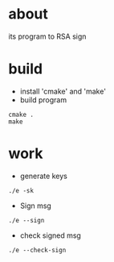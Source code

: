 # about 
its program to RSA sign

# build 

- install 'cmake' and 'make'
- build program 
```
cmake . 
make
```

# work 
- generate keys 
```
./e -sk 
```
- Sign msg 
```
./e --sign 
```
- check signed msg
```
./e --check-sign
```